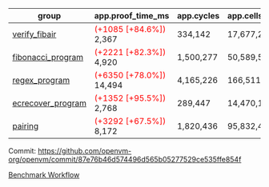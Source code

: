 | group | app.proof_time_ms | app.cycles | app.cells_used | leaf.proof_time_ms | leaf.cycles | leaf.cells_used |
| -- | -- | -- | -- | -- | -- | -- |
| [verify_fibair](https://github.com/openvm-org/openvm/blob/benchmark-results/benchmarks-pr/1565/verify_fibair-87e76b46d574496d565b05277529ce535ffe854f.md) |<span style='color: red'>(+1085 [+84.6%])</span> 2,367 |  334,142 |  17,677,298 |- | - | - |
| [fibonacci_program](https://github.com/openvm-org/openvm/blob/benchmark-results/benchmarks-pr/1565/fibonacci-87e76b46d574496d565b05277529ce535ffe854f.md) |<span style='color: red'>(+2221 [+82.3%])</span> 4,920 |  1,500,277 |  50,589,503 |- | - | - |
| [regex_program](https://github.com/openvm-org/openvm/blob/benchmark-results/benchmarks-pr/1565/regex-87e76b46d574496d565b05277529ce535ffe854f.md) |<span style='color: red'>(+6350 [+78.0%])</span> 14,494 |  4,165,226 |  166,511,152 |- | - | - |
| [ecrecover_program](https://github.com/openvm-org/openvm/blob/benchmark-results/benchmarks-pr/1565/ecrecover-87e76b46d574496d565b05277529ce535ffe854f.md) |<span style='color: red'>(+1352 [+95.5%])</span> 2,768 |  289,447 |  14,470,186 |- | - | - |
| [pairing](https://github.com/openvm-org/openvm/blob/benchmark-results/benchmarks-pr/1565/pairing-87e76b46d574496d565b05277529ce535ffe854f.md) |<span style='color: red'>(+3292 [+67.5%])</span> 8,172 |  1,820,436 |  95,832,407 |- | - | - |


Commit: https://github.com/openvm-org/openvm/commit/87e76b46d574496d565b05277529ce535ffe854f

[Benchmark Workflow](https://github.com/openvm-org/openvm/actions/runs/14383327306)
